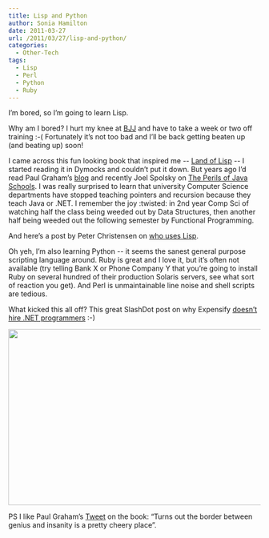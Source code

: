 ```yaml
---
title: Lisp and Python
author: Sonia Hamilton
date: 2011-03-27
url: /2011/03/27/lisp-and-python/
categories:
  - Other-Tech
tags:
  - Lisp
  - Perl
  - Python
  - Ruby
---
```

I&#8217;m bored, so I&#8217;m going to learn Lisp.

<!--more-->

Why am I bored? I hurt my knee at [BJJ][1] and have to take a week or two off training :-( Fortunately it&#8217;s not too bad and I&#8217;ll be back getting beaten up (and beating up) soon!

I came across this fun looking book that inspired me -- [Land of Lisp][2] -- I started reading it in Dymocks and couldn&#8217;t put it down. But years ago I&#8217;d read Paul Graham&#8217;s [blog][3] and recently Joel Spolsky on [The Perils of Java Schools][4]. I was really surprised to learn that university Computer Science departments have stopped teaching pointers and recursion because they teach Java or .NET. I remember the joy :twisted: in 2nd year Comp Sci of watching half the class being weeded out by Data Structures, then another half being weeded out the following semester by Functional Programming.

And here&#8217;s a post by Peter Christensen on [who uses Lisp][5].

Oh yeh, I&#8217;m also learning Python -- it seems the sanest general purpose scripting language around. Ruby is great and I love it, but it&#8217;s often not available (try telling Bank X or Phone Company Y that you&#8217;re going to install Ruby on several hundred of their production Solaris servers, see what sort of reaction you get). And Perl is unmaintainable line noise and shell scripts are tedious.

What kicked this all off? This great SlashDot post on why Expensify [doesn&#8217;t hire .NET programmers][6] :-)

[<img class="aligncenter size-full wp-image-943" title="stroustrup" src="http://blog.snowfrog.net/wp-content/uploads/2011/03/stroustrup2.png" alt="" width="600" height="352" />][7]

PS I like Paul Graham&#8217;s [Tweet][8] on the book: &#8220;Turns out the border between genius and insanity is a pretty cheery place&#8221;.

 [1]: http://www.youtube.com/watch?v=mlleDPgmDVM
 [2]: http://landoflisp.com/
 [3]: http://www.paulgraham.com/avg.html
 [4]: http://www.joelonsoftware.com/articles/ThePerilsofJavaSchools.html
 [5]: http://www.pchristensen.com/blog/lisp-companies/
 [6]: http://blog.expensify.com/2011/03/25/ceo-friday-why-we-dont-hire-net-programmers/
 [7]: http://blog.snowfrog.net/wp-content/uploads/2011/03/stroustrup2.png
 [8]: http://twitter.com/paulg/status/28864657734
